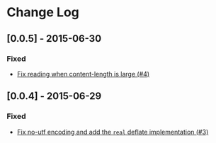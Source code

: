 # Change Log

## [0.0.5] - 2015-06-30

### Fixed
- [Fix reading when content-length is large (#4)](https://github.com/andrhamm/degzipper/pull/4)


## [0.0.4] - 2015-06-29

### Fixed
- [Fix no-utf encoding and add the `real` deflate implementation (#3)](https://github.com/andrhamm/degzipper/pull/3)
